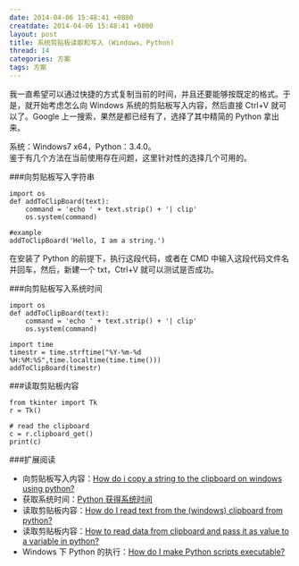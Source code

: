 ```yaml
---
date: 2014-04-06 15:48:41 +0800
creatdate: 2014-04-06 15:48:41 +0800
layout: post
title: 系统剪贴板读取和写入 (Windows、Python)
thread: 14
categories: 方案
tags: 方案
---
```


我一直希望可以通过快捷的方式复制当前的时间，并且还要能够按既定的格式。于是，就开始考虑怎么向 Windows 系统的剪贴板写入内容，然后直接 Ctrl+V 就可以了。Google 上一搜索，果然是都已经有了，选择了其中精简的 Python 拿出来。

系统：Windows7 x64，Python：3.4.0。  
鉴于有几个方法在当前使用存在问题，这里针对性的选择几个可用的。

###向剪贴板写入字符串

	import os
	def addToClipBoard(text):
    	command = 'echo ' + text.strip() + '| clip'
    	os.system(command)

	#example
	addToClipBoard('Hello, I am a string.')

在安装了 Python 的前提下，执行这段代码，或者在 CMD 中输入这段代码文件名并回车，然后，新建一个 txt，Ctrl+V 就可以测试是否成功。

###向剪贴板写入系统时间

	import os
	def addToClipBoard(text):
    	command = 'echo ' + text.strip() + '| clip'
    	os.system(command)

	import time
	timestr = time.strftime("%Y-%m-%d %H:%M:%S",time.localtime(time.time()))
	addToClipBoard(timestr)

###读取剪贴板内容

	from tkinter import Tk
	r = Tk()

	# read the clipboard
	c = r.clipboard_get()
	print(c)

###扩展阅读

+ 向剪贴板写入内容：[How do i copy a string to the clipboard on windows using python?](http://stackoverflow.com/questions/579687/how-do-i-copy-a-string-to-the-clipboard-on-windows-using-python)  
+ 获取系统时间：[Python 获得系统时间](http://blog.csdn.net/menglei8625/article/details/7575809)
+ 读取剪贴板内容：[How do I read text from the (windows) clipboard from python?](http://stackoverflow.com/questions/101128/how-do-i-read-text-from-the-windows-clipboard-from-python)
+ 读取剪贴板内容：[How to read data from clipboard and pass it as value to a variable in python?](http://stackoverflow.com/questions/16188160/how-to-read-data-from-clipboard-and-pass-it-as-value-to-a-variable-in-python)
+ Windows 下 Python 的执行：[How do I make Python scripts executable?](https://docs.python.org/3/faq/windows.html#id3)
